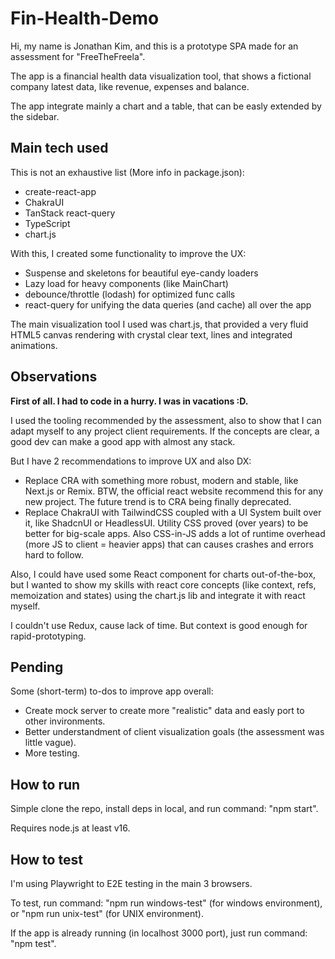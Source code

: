 # Fin-Health-Demo

Hi, my name is Jonathan Kim, and this is a prototype SPA made for an assessment for "FreeTheFreela".

The app is a financial health data visualization tool, that shows a fictional company latest data, like revenue, expenses and balance.

The app integrate mainly a chart and a table, that can be easly extended by the sidebar.

## Main tech used

This is not an exhaustive list (More info in package.json):

- create-react-app
- ChakraUI
- TanStack react-query
- TypeScript
- chart.js

With this, I created some functionality to improve the UX:

- Suspense and skeletons for beautiful eye-candy loaders
- Lazy load for heavy components (like MainChart)
- debounce/throttle (lodash) for optimized func calls
- react-query for unifying the data queries (and cache) all over the app

The main visualization tool I used was chart.js, that provided a very fluid HTML5 canvas rendering with crystal clear text, lines and integrated animations.

## Observations

**First of all. I had to code in a hurry. I was in vacations :D.**

I used the tooling recommended by the assessment, also to show that I can adapt myself to any project client requirements. If the concepts are clear, a good dev can make a good app with almost any stack.

But I have 2 recommendations to improve UX and also DX:

- Replace CRA with something more robust, modern and stable, like Next.js or Remix. BTW, the official react website recommend this for any new project. The future trend is to CRA being finally deprecated.
- Replace ChakraUI with TailwindCSS coupled with a UI System built over it, like ShadcnUI or HeadlessUI. Utility CSS proved (over years) to be better for big-scale apps. Also CSS-in-JS adds a lot of runtime overhead (more JS to client = heavier apps) that can causes crashes and errors hard to follow.

Also, I could have used some React component for charts out-of-the-box, but I wanted to show my skills with react core concepts (like context, refs, memoization and states) using the chart.js lib and integrate it with react myself.

I couldn't use Redux, cause lack of time. But context is good enough for rapid-prototyping.

## Pending

Some (short-term) to-dos to improve app overall:

- Create mock server to create more "realistic" data and easly port to other invironments.
- Better understandment of client visualization goals (the assessment was little vague).
- More testing.

## How to run

Simple clone the repo, install deps in local, and run command: "npm start".

Requires node.js at least v16.

## How to test

I'm using Playwright to E2E testing in the main 3 browsers.

To test, run command: "npm run windows-test" (for windows environment), or "npm run unix-test" (for UNIX environment).

If the app is already running (in localhost 3000 port), just run command: "npm test".
